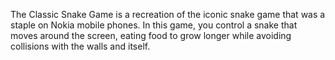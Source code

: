 The Classic Snake Game is a recreation of the iconic snake game that was a staple on Nokia mobile phones. In this game, you control a snake that moves around the screen, eating food to grow longer while avoiding collisions with the walls and itself. 
